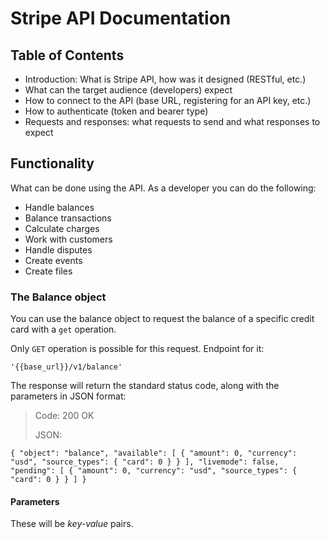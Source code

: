 # Stripe API Documentation

## Table of Contents

* Introduction: What is Stripe API, how was it designed (RESTful, etc.)
* What can the target audience (developers) expect
* How to connect to the API (base URL, registering for an API key, etc.)
* How to authenticate (token and bearer type)
* Requests and responses: what requests to send and what responses to expect

## Functionality

What can be done using the API. As a developer you can do the following:

* Handle balances
* Balance transactions
* Calculate charges
* Work with customers
* Handle disputes
* Create events
* Create files

### The Balance object

You can use the balance object to request the balance of a specific credit card with a `get` operation.

Only `GET` operation is possible for this request. Endpoint for it:

`'{{base_url}}/v1/balance'`

The response will return the standard status code, along with the parameters in JSON format:

> Code: 200 OK
>
> JSON:
>
`
{
    "object": "balance",
    "available": [
        {
            "amount": 0,
            "currency": "usd",
            "source_types": {
                "card": 0
            }
        }
    ],
    "livemode": false,
    "pending": [
        {
            "amount": 0,
            "currency": "usd",
            "source_types": {
                "card": 0
            }
        }
    ]
}
`

#### Parameters

These will be _key-value_ pairs.
